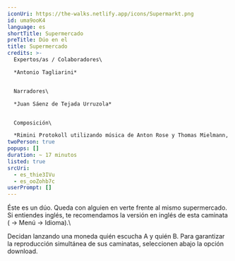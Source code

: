 ```yaml
---
iconUri: https://the-walks.netlify.app/icons/Supermarkt.png
id: uma9ooK4
language: es
shortTitle: Supermercado
preTitle: Dúo en el
title: Supermercado
credits: >-
  Expertos/as / Colaboradores\

  *Antonio Tagliarini*


  Narradores\

  *Juan Sáenz de Tejada Urruzola*


  Composición\

  *Rimini Protokoll utilizando música de Anton Rose y Thomas Mielmann, así como de la película "Four rebounds to death" de Laurids Köhne y Tibor Köhne, compuesta por Linus Rogsch, producida por: Laurids Köhne y Tibor Köhne.*
twoPerson: true
popups: []
duration: ~ 17 minutos
listed: true
srcUri:
  - es_thie3IVu
  - es_ooZohb7c
userPrompt: []
---
```

Éste es un dúo. Queda con alguien en verte frente al mismo supermercado. Si entiendes inglés, te recomendamos la versión en inglés de esta caminata ( → Menú → Idioma).\

Decidan lanzando una moneda quién escucha A y quién B. Para garantizar la reproducción simultánea de sus caminatas, seleccionen abajo la opción download.